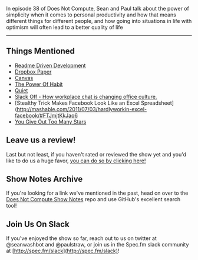 In episode 38 of Does Not Compute, Sean and Paul talk about the power of simplicity when it comes to personal productivity and how that means different things for different people, and how going into situations in life with optimism will often lead to a better quality of life 

---

## Things Mentioned

* [Readme Driven Development](http://tom.preston-werner.com/2010/08/23/readme-driven-development.html)
* [Dropbox Paper](https://www.dropbox.com/paper)
* [Canvas](https://usecanvas.com/)
* [The Power Of Habit](https://www.amazon.com/Power-Habit-What-Life-Business/dp/081298160X)
* [Quiet](https://www.amazon.com/Quiet-Power-Introverts-World-Talking/dp/0307352153)
* [Slack Off - How workplace chat is changing office culture.](http://www.slate.com/articles/technology/users/2015/04/slack_and_the_office_chat_several_people_are_typing_who_s_working.html)
* [Stealthy Trick Makes Facebook Look Like an Excel Spreadsheet](http://mashable.com/2011/07/03/hardlyworkin-excel-facebook/#FTJmjtKkJaq6
* [You Give Out Too Many Stars](http://www.rogerebert.com/rogers-journal/you-give-out-too-many-stars)

## Leave us a review!

Last but not least, if you haven't rated or reviewed the show yet and you'd like to do us a huge favor, [you can do so by clicking here!](https://itunes.apple.com/us/podcast/does-not-compute/id1048731980?mt=2)

## Show Notes Archive

If you're looking for a link we've mentioned in the past, head on over to the [Does Not Compute Show Notes](https://github.com/seanwash/dnccast-show-notes) repo and use GitHub's excellent search tool!

## Join Us On Slack

If you've enjoyed the show so far, reach out to us on twitter at @seanwashbot and @paulstraw, or join us in the Spec.fm slack community at [http://spec.fm/slack](http://spec.fm/slack)!
